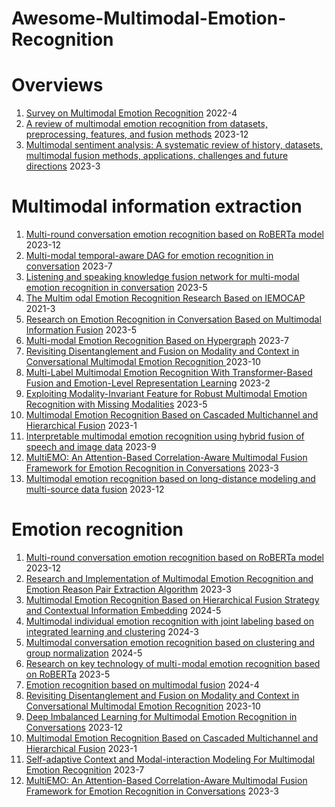 # Awesome-Multimodal-Emotion-Recognition
# Overviews
1. [Survey on Multimodal Emotion Recognition](https://www.bing.com/ck/a?!&&p=f0d38a3421e61c04JmltdHM9MTcyMTc3OTIwMCZpZ3VpZD0yMzQxNWNiMy1mOWEzLTY2MjktMDI3My00OGE4ZjhlOTY3NDUmaW5zaWQ9NTMxMw&ptn=3&ver=2&hsh=3&fclid=23415cb3-f9a3-6629-0273-48a8f8e96745&psq=%e5%a4%9a%e6%a8%a1%e6%80%81%e6%83%85%e7%bb%aa%e8%af%86%e5%88%ab&u=a1aHR0cHM6Ly9uYXR1cmUuc3d1bi5lZHUuY24vY2gvcmVhZGVyL3ZpZXdfYWJzdHJhY3QuYXNweD9mbGFnPTEmZmlsZV9ubz0yMDIxMTEwOTAwMg&ntb=1)  2022-4
1. [A review of multimodal emotion recognition from datasets, preprocessing, features, and fusion methods](https://doi.org/10.1016/j.neucom.2023.126866)  2023-12
1. [Multimodal sentiment analysis: A systematic review of history, datasets, multimodal fusion methods, applications, challenges and future directions](https://doi.org/10.1016/j.inffus.2022.09.025)  2023-3

# Multimodal information extraction
1. [Multi-round conversation emotion recognition based on RoBERTa model](https://kns.cnki.net/kcms2/article/abstract?v=kHMw6kznbppIIq6JKX0jB2z9wA3K8jXkrSaLndRWMJvsVR0deCazJ77sOYqmKlv_waFU80Vuj2w32lJk_mUkFw3yQAlbC7jLLgXIiBrLvTnIANqA6N-MWIZtPlVyfpECqMWikLRCCSA4vtBI7Nd4gPwjOe-wAmxnlxK6gZIwgFebRmDqzMx3_2GkwQ8WUqfaloM9fC49z1I=&uniplatform=NZKPT&language=CHS)  2023-12
1. [Multi-modal temporal-aware DAG for emotion recognition in conversation](https://kns.cnki.net/kcms2/article/abstract?v=kHMw6kznbppp9oBv-sO3ED8ey1IEfLaxqR9LbVD_NTam-KEWWLFSmPXKWRBmMHtynoQ3ZWOpGnkfLEd8yDigbSMZYAFPXdK98NvNQnzFenA7DReRzrL4dTEASH_R11Ufk7CPveFwnHoh_HDCB56Bg2bzyT3hqPDSMGl_47nIEG2T7GlL5vVoMAUsBRNWjTFt9uf638PLFV4=&uniplatform=NZKPT&language=CHS)  2023-7
1. [Listening and speaking knowledge fusion network for multi-modal emotion recognition in conversation](https://kns.cnki.net/kcms2/article/abstract?v=kHMw6kznbprl_Ge8rmmMDuqNTZOkgu8ukzNqaUFY2OeAK36xtmEgrUZqnx3-Vy2KQH6mWrzH5o3s7d6-KMyXCuOfUiFMw7AUWNc2YdgkpfRMNJJwZbfkauBHAuI_Nf0_ApOodQ_cIHELaRF1ugeMr8V5GfigGfnuPV_AGYTrpV_4WnswfoM4CzJB6GAIqShHMQ0KjJb-lbY=&uniplatform=NZKPT&language=CHS)  2023-5
1. [The Multim odal Emotion Recognition Research Based on IEMOCAP](https://kns.cnki.net/kcms2/article/abstract?v=kHMw6kznbppc28y8HJXxi4hn4IkbF1_qYEdFDdcdLD8NpkP6fnX2XHuQwoltKpv_r8T0-lydVodqmxYCKY2fH5WCc25JgcupMn4wzzaDOdIIK-AX07rFJP-zTBER9BI_wklmKYad3_5Kwndubtgxgsak2HRtED4vhBkJByrLrys_FblMU-ohU3dh6kcXJDUQ_wLmIuAwLy4=&uniplatform=NZKPT&language=CHS)  2021-3
1. [Research on Emotion Recognition in Conversation Based on Multimodal Information Fusion](https://kns.cnki.net/kcms2/article/abstract?v=kHMw6kznbpraORPPRgZMBeZs9behNXUPIaDHRsFwroblFLZM9BJ1ayz6JZnwT0tqspAvptbAtm45XKE5ffaRIr6_6c9endIZ1gC3DTcTjG-VSzO77x1sKHAL4pc62PEvf8ifmuOeyohjGLUB95pZv6YpcKRb_2rXBKk8msT38UmvdtXncFqKbiWcUc1BL546o1o-9o3M_IU=&uniplatform=NZKPT&language=CHS)  2023-5
1. [Multi-modal Emotion Recognition Based on Hypergraph](https://kns.cnki.net/kcms2/article/abstract?v=kHMw6kznbprbsXJ6gIwL9a6qel_YOP7zlQK-MhQUnlzTl8MmrsEsTfCXb4BFOORwu1hIu5sVtAlm7cmJwRl6sayHe5xYTjL8sI6beWfv66eak8Lt2n8JioigKkADBeX79gwj9hl5u5WUwV4dMo7RLIaiVQVZ7Zqmv3x5i0zIPMtwYtRB1BgqvyYpl6ORs6F07Yo_9ZQy6E8=&uniplatform=NZKPT&language=CHS)  2023-7
1. [Revisiting Disentanglement and Fusion on Modality and Context in Conversational Multimodal Emotion Recognition ](https://doi.org/10.1145/3581783.3612053)  2023-10
1. [Multi-Label Multimodal Emotion Recognition With Transformer-Based Fusion and Emotion-Level Representation Learning](https://doi.org/10.1109/ACCESS.2023.3244390)  2023-2
1. [Exploiting Modality-Invariant Feature for Robust Multimodal Emotion Recognition with Missing Modalities](https://doi.org/10.1109/ICASSP49357.2023.10095836)  2023-5
1. [Multimodal Emotion Recognition Based on Cascaded Multichannel and Hierarchical Fusion](https://doi.org/10.1155/2023/9645611)  2023-1
1. [Interpretable multimodal emotion recognition using hybrid fusion of speech and image data](https://link.springer.com/article/10.1007/s11042-023-16443-1) 2023-9
1. [MultiEMO: An Attention-Based Correlation-Aware Multimodal Fusion Framework for Emotion Recognition in Conversations](https://doi.org/10.18653/v1/2023.acl-long.824)  2023-3
1. [Multimodal emotion recognition based on long-distance modeling and multi-source data fusion](https://doi.org/10.1109/CIPAE60493.2023.00100)  2023-12

# Emotion recognition
1. [Multi-round conversation emotion recognition based on RoBERTa model](https://kns.cnki.net/kcms2/article/abstract?v=kHMw6kznbpoPmYAh3xU40vVtbykHHVW_hHrDYmSkt0fE6Pwix3omJHd0yMKfu03SvJ_bhICmfggq7n17fK4SbIDvEkgtuHHrYJg8m4RLLYlzaYpPoggBhwkRvkCBK-u-vlK3zODQODdhx3OlCM3r5N0WithzVHDyWDRW5Z_9Ceg0abBCz7vi1vVt_mgyQs_-bzImjjHuHjc=&uniplatform=NZKPT&language=CHS)  2023-12
1. [Research and Implementation of Multimodal Emotion Recognition and Emotion Reason Pair Extraction Algorithm](https://kns.cnki.net/kcms2/article/abstract?v=kHMw6kznbprfHQuQUBb-SciYCyfAJ1TtZQNuODq25URpUH3t9AToWnzIcLfbaSE27RvYLqKi80M5W3kLMXle14S2roavRuOkdX-sKnuAURgvTPUvVXVMfgBwd-3KEd6KqeZDRMfzaNHVPRGDYvm19uIHBGUUQnUKuqDhXWrrBZjy9QydhkIZkMMae7uHrxBH1yy1XV9GnLs=&uniplatform=NZKPT&language=CHS)  2023-3
1. [Multimodal Emotion Recognition Based on Hierarchical Fusion Strategy and Contextual Information Embedding](https://kns.cnki.net/kcms2/article/abstract?v=kHMw6kznbppLewcxyqu_GglGNBsHmRrI_jmUJhLhC806ousK3g39il6XQicx_8fbv4Dv9ORIpDqY6ZI0oIOj083ED0XWawkl7yOfy-Sh4CFEnZsOfvx9CmcCZJpWNdRaiWoG36lYb9rhM8Aeiqk2j9iyygSy9eUggpjcLBVPJb58nfnlF2Rd6lCuf0eAnmd6&uniplatform=NZKPT&language=CHS)  2024-5
1. [Multimodal individual emotion recognition with joint labeling based on integrated learning and clustering](https://kns.cnki.net/kcms2/article/abstract?v=kHMw6kznbppO-rjMDZML3cWPiB8AQe62oL9ykYuoa8kqx_MK_gKps4rKMfzhKpMDIexQnnqljfSnnY3KHd7XZ04NLttbxxZow7oec7IhreP6_CENxZWXdLvcmbIcCoN5U0ILvKZyPKDDrlM1DATRj9jJRSi964BJG6rIDxN0p8Vm2CghWn7MmX06GuYF6ndi53_TtUr53kU=&uniplatform=NZKPT&language=CHS)  2024-3
1. [Multimodal conversation emotion recognition based on clustering and group normalization](https://kns.cnki.net/kcms2/article/abstract?v=kHMw6kznbpp69Cm-aRYGNWFfDogZGk3jOlji5lufM2zutkwOb2GOgyzQb--VLLlBbvJgQxoB7fnjZAu_BbS9D5BCR4_SkiBKQH4_bzkaEdnKZ4jPvMNZBd_3IfyKhdrUNGz7rdEXzNIvdGvsdrW6XIotfcQge-Pc4bsSI3pSMOERFCzQG279KNdnOfef3QzK&uniplatform=NZKPT&language=CHS)  2024-5
1. [Research on key technology of multi⁃modal emotion recognition based on RoBERTa](https://kns.cnki.net/kcms2/article/abstract?v=kHMw6kznbpqhOuo6c0mJquQQAeCBzbmD6h41lVcdFFD8uVI7iy_drgNgsgxiU7G8aZpEA-gDM8Qa9dl1aavjRqdc05CMPfTYI13prThttUTfUOrQxMJKYHGLDYd-eOg1NyBzlgqBve4CBJMIHujaEzyAn3tRd59yB0-eKOMxzdL2stiHi2lsMBta1kC7qYxdiJTRDXnV4SQ=&uniplatform=NZKPT&language=CHS)  2023-5
1. [Emotion recognition based on multimodal fusion](https://kns.cnki.net/kcms2/article/abstract?v=kHMw6kznbpo6SDLFyR65IUKq9IoHtmjI_bDPuuO9htsMnfSFlMvggBq7UCrGogRAHrECx4xrr_pRdRKojKGkhkw1vCrDkXGjhfRCb924JnhFehj2chWi50AplmtngvNlSpleHkmSfAGk0R73wIpFjQ==&uniplatform=NZKPT&language=CHS)  2024-4
1. [Revisiting Disentanglement and Fusion on Modality and Context in Conversational Multimodal Emotion Recognition](https://doi.org/10.1145/3581783.3612053)  2023-10
1. [Deep Imbalanced Learning for Multimodal Emotion Recognition in Conversations](https://doi.org/10.48550/arXiv.2312.06337)  2023-12
1. [Multimodal Emotion Recognition Based on Cascaded Multichannel and Hierarchical Fusion](https://doi.org/10.1155/2023/9645611)  2023-1
1. [Self-adaptive Context and Modal-interaction Modeling For Multimodal Emotion Recognition](https://doi.org/10.18653/v1/2023.findings-acl.390)  2023-7
1. [MultiEMO: An Attention-Based Correlation-Aware Multimodal Fusion Framework for Emotion Recognition in Conversations](https://doi.org/10.18653/v1/2023.acl-long.824)  2023-3
